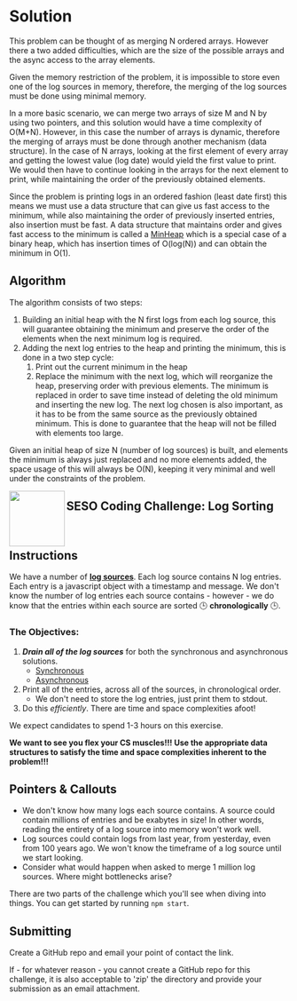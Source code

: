 # Solution

This problem can be thought of as merging N ordered arrays. However there a two added difficulties, which are the size of the possible arrays and the async access to the array elements.

Given the memory restriction of the problem, it is impossible to store even one of the log sources in memory, therefore, the merging of the log sources must be done using minimal memory.

In a more basic scenario, we can merge two arrays of size M and N by using two pointers, and this solution would have a time complexity of O(M+N). However, in this case the number of arrays is dynamic, therefore the merging of arrays must be done through another mechanism (data structure). In the case of N arrays, looking at the first element of every array and getting the lowest value (log date) would yield the first value to print. We would then have to continue looking in the arrays for the next element to print, while maintaining the order of the previously obtained elements.

Since the problem is printing logs in an ordered fashion (least date first) this means we must use a data structure that can give us fast access to the minimum, while also maintaining the order of previously inserted entries, also insertion must be fast. A data structure that maintains order and gives fast access to the minimum is called a [MinHeap](https://en.wikipedia.org/wiki/Binary_heap) which is a special case of a binary heap, which has insertion times of O(log(N)) and can obtain the minimum in O(1).

## Algorithm

The algorithm consists of two steps:

1. Building an initial heap with the N first logs from each log source, this will guarantee obtaining the minimum and preserve the order of the elements when the next minimum log is required.
2. Adding the next log entries to the heap and printing the minimum, this is done in a two step cycle:
    1. Print out the current minimum in the heap
    2. Replace the minimum with the next log, which will reorganize the heap, preserving order with previous elements. The minimum is replaced in order to save time instead of deleting the old minimum and inserting the new log. The next log chosen is also important, as it has to be from the same source as the previously obtained minimum. This is done to guarantee that the heap will not be filled with elements too large.

Given an initial heap of size N (number of log sources) is built, and elements the minimum is always just replaced and no more elements added, the space usage of this will always be O(N), keeping it very minimal and well under the constraints of the problem.

<img align="left" width="100px" height="100px" src="https://user-images.githubusercontent.com/12256205/162470824-d34c5fad-555e-498b-9ac9-ba86b6eb057a.png">

## SESO Coding Challenge: Log Sorting

<br>

## Instructions

We have a number of [**log sources**](https://github.com/sesolabor/coding-challenge/blob/master/lib/log-source.js).  Each log source contains N log entries.  Each entry is a javascript object with a timestamp and message.  We don't know the number of log entries each source contains - however - we do know that the entries within each source are sorted 🕒 **chronologically** 🕒.

### The Objectives:
1. ***Drain all of the log sources*** for both the synchronous and asynchronous solutions.
    - [Synchronous](https://github.com/sesolabor/coding-challenge/blob/31313e303c53cebb96fa02f3aab473dd011e1d16/lib/log-source.js#L37)
    - [Asynchronous](https://github.com/sesolabor/coding-challenge/blob/31313e303c53cebb96fa02f3aab473dd011e1d16/lib/log-source.js#L45)
1. Print all of the entries, across all of the sources, in chronological order.
    - We don't need to store the log entries, just print them to stdout.
1. Do this *efficiently*. There are time and space complexities afoot!

We expect candidates to spend 1-3 hours on this exercise.

**We want to see you flex your CS muscles!!! Use the appropriate data structures to satisfy the time and space complexities inherent to the problem!!!**

## Pointers & Callouts

* We don't know how many logs each source contains.  A source could contain millions of entries and be exabytes in size! In other words, reading the entirety of a log source into memory won't work well.
* Log sources could contain logs from last year, from yesterday, even from 100 years ago. We won't know the timeframe of a log source until we start looking.
* Consider what would happen when asked to merge 1 million log sources.  Where might bottlenecks arise?

There are two parts of the challenge which you'll see when diving into things.  You can get started by running `npm start`.

## Submitting

Create a GitHub repo and email your point of contact the link.

If - for whatever reason - you cannot create a GitHub repo for this challenge, it is also acceptable to 'zip' the directory and provide your submission as an email attachment.
